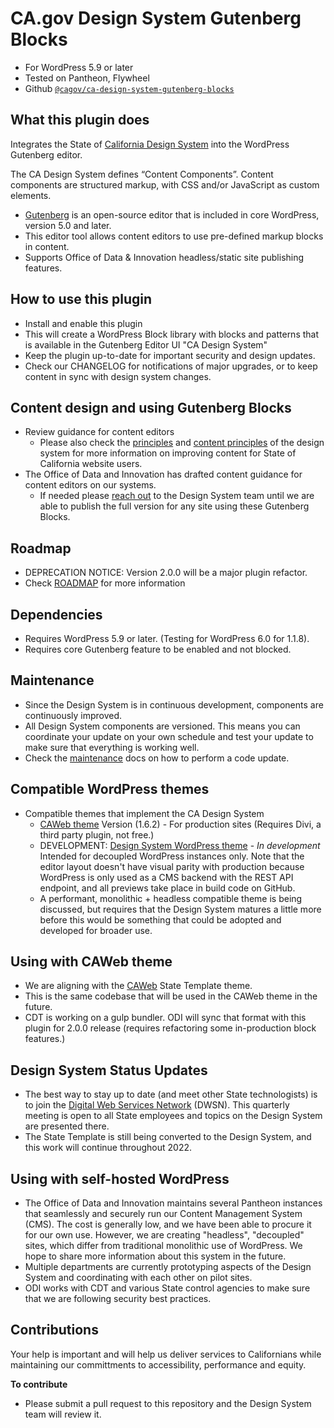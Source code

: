 # CA.gov Design System Gutenberg Blocks
- For WordPress 5.9 or later
- Tested on Pantheon, Flywheel
- Github [`@cagov/ca-design-system-gutenberg-blocks`](https://github.com/cagov/ca-design-system-gutenberg-blocks)

## What this plugin does
Integrates the State of [California Design System](https://designsystem.webstandards.ca.gov) into the WordPress Gutenberg editor.

The CA Design System defines “Content Components”. 
Content components are structured markup, with CSS and/or JavaScript as custom elements.

- [Gutenberg](https://wordpress.org/gutenberg/) is an open-source editor that is included in core WordPress, version 5.0 and later. 
- This editor tool allows content editors to use pre-defined markup blocks in content. 
- Supports Office of Data & Innovation headless/static site publishing features.

## How to use this plugin

- Install and enable this plugin
- This will create a WordPress Block library with blocks and patterns that is available in the Gutenberg Editor UI "CA Design System"
- Keep the plugin up-to-date for important security and design updates.
- Check our CHANGELOG for notifications of major upgrades, or to keep content in sync with design system changes.

## Content design and using Gutenberg Blocks

- Review guidance for content editors
    - Please also check the [principles](https://designsystem.webstandards.ca.gov/principles/) and [content principles](https://designsystem.webstandards.ca.gov/style/content/) of the design system for more information on improving content for State of California website users.
- The Office of Data and Innovation has drafted content guidance for content editors on our systems. 
    - If needed please [reach out](https://designsystem.webstandards.ca.gov/contact-us/) to the Design System team until we are able to publish the full version for any site using these Gutenberg Blocks.

## Roadmap
* DEPRECATION NOTICE: Version 2.0.0 will be a major plugin refactor. 
* Check [ROADMAP](./ROADMAP.md) for more information

## Dependencies
- Requires WordPress 5.9 or later. (Testing for WordPress 6.0 for 1.1.8).
- Requires core Gutenberg feature to be enabled and not blocked.

## Maintenance
- Since the Design System is in continuous development, components are continuously improved.
- All Design System components are versioned. This means you can coordinate your update on your own schedule and test your update to make sure that everything is working well.
- Check the [maintenance](./MAINTENANCE.md) docs on how to perform a code update.

## Compatible WordPress themes
- Compatible themes that implement the CA Design System
    - [CAWeb theme](https://github.com/CA-CODE-Works/CAWeb) Version (1.6.2) - For production sites (Requires Divi, a third party plugin, not free.)
    - DEVELOPMENT: [Design System WordPress theme](https://github.com/cagov/design-system-wordpress-theme) - *In development* Intended for decoupled WordPress instances only. Note that the editor layout doesn't have visual parity with production because WordPress is only used as a CMS backend with the REST API endpoint, and all previews take place in build code on GitHub.
   - A performant, monolithic + headless compatible theme is being discussed, but requires that the Design System matures a little more before this would be something that could be adopted and developed for broader use.

## Using with CAWeb theme
- We are aligning with the [CAWeb](https://github.com/CA-CODE-Works/CAWeb) State Template theme.
- This is the same codebase that will be used in the CAWeb theme in the future.
- CDT is working on a gulp bundler. ODI will sync that format with this plugin for 2.0.0 release (requires refactoring some in-production block features.)

## Design System Status Updates
- The best way to stay up to date (and meet other State technologists) is to join the [Digital Web Services Network](https://cdt.ca.gov/dwsn/) (DWSN). This quarterly meeting is open to all State employees and topics on the Design System are presented there. 
- The State Template is still being converted to the Design System, and this work will continue throughout 2022.

## Using with self-hosted WordPress
- The Office of Data and Innovation maintains several Pantheon instances that seamlessly and securely run our Content Management System (CMS). The cost is generally low, and we have been able to procure it for our own use. However, we are creating "headless", "decoupled" sites, which differ from traditional monolithic use of WordPress. We hope to share more information about this system in the future. 
- Multiple departments are currently prototyping aspects of the Design System and coordinating with each other on pilot sites.
- ODI works with CDT and various State control agencies to make sure that we are following security best practices.


## Contributions
Your help is important and will help us deliver services to Californians while maintaining our committments to accessibility, performance and equity. 

**To contribute**
* Please submit a pull request to this repository and the Design System team will review it.

